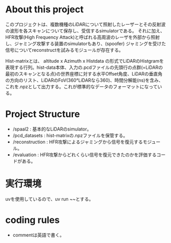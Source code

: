 # About this project
このプロジェクトは、複数機種のLiDARについて照射したレーザーとその反射波の波形を各スキャンについて保存し、受信するsimulatorである。
それに加え、HFR攻撃(High Frequency Attack)と呼ばれる高周波のレーザを外部から照射し、ジャミング攻撃する装置のsimulatorもあり、(spoofer)
ジャミングを受けた信号についてreconstructを試みるモジュールが存在する。

Hist-matrixとは、 altitude x Azimuth x Histdata の形式でLiDARのHistgramを表現する行列。hist-data本体、入力の.pcdファイルの先頭行の点群(=LiDARの最初のスキャンとなる点)の世界座標に対する水平Offset角度、LiDARの垂直角の方向のリスト、LiDARのFoV(360°LiDARなら360)、時間分解能(ns)を含み、これを.npzとして出力する。これが標準的なデータのフォーマットになっている。

# Project Structure
- /spaal2 : 基本的なLiDARのsimulator。
- /pcd_datasets : hist-matrixの.npzファイルを保管する。
- /reconstruction : HFR攻撃によるジャミングから信号を復元するモジュール。
- /evaluation : HFR攻撃からどれくらい信号を復元できたのかを評価するコードがある。

# 実行環境
uvを使用しているので、uv run ~~とする。

# coding rules
- commentは英語で書く。